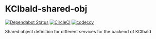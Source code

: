 # KCIbald-shared-obj
[![Dependabot Status](https://api.dependabot.com/badges/status?host=github&repo=FirePillow/KCIbald-shared-obj)](https://dependabot.com)
[![CircleCI](https://circleci.com/gh/FirePillow/KCIbald-shared-obj.svg?style=svg)](https://circleci.com/gh/FirePillow/KCIbald-shared-obj)
[![codecov](https://codecov.io/gh/FirePillow/KCIbald-shared-obj/branch/master/graph/badge.svg)](https://codecov.io/gh/FirePillow/KCIbald-shared-obj)

Shared object definition for different services for the backend of KCIbald
